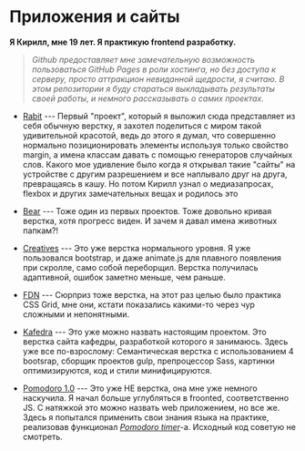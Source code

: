 # Приложения и сайты
**Я Кирилл, мне 19 лет. Я практикую frontend разработку.**

> *Github предоставляет мне замечательную возможность пользоваться GitHub
> Pages в роли хостинга, но без доступа к серверу, просто аттракцион
> невиданной щедрости, я считаю. В этом репозитории я буду стараться
> выкладывать результаты своей работы, и немного рассказывать о самих
> проектах.*

- [Rabit](Resetand.github.io/Rabit)    --- Первый "проект", который я выложил сюда представляет из себя обычную верстку, я захотел поделиться с миром такой удивительной красотой, ведь до этого  я думал, что совершенно нормально позиционировать элементы используя только свойство margin, а имена классам давать с помощью генераторов случайных слов.
 Какого мое удивление было когда я открывал такие "сайты" на устройстве с другим разрешением и все наплывало друг на друга, превращаясь в кашу. Но потом Кирилл узнал о медиазапросах, flexbox и других замечательных вещах и родилось это

- [ Bear](Resetand.github.io/Bear) ---   Тоже один из первых проектов. Тоже довольно кривая верстка, хотя прогресс виден. И зачем я давал имена животных папкам?!

 - [Creatives](Resetand.github.io/Creatives) ---  Это уже верстка нормального уровня. Я уже пользовался bootstrap, и даже animate.js для плавного появления при скролле, само собой переборщил. Верстка получилась адаптивной, ошибок заметно меньше, чем раньше. 

 - [FDN](Resetand.github.io/FDN) --- Сюрприз тоже верстка, на этот раз целью было практика CSS Grid, мне они, кстати показались какими-то через чур сложными и непонятными.

 - [Kafedra](Resetand.github.io/Kafedra) --- Это уже можно назвать настоящим проектом. Это верстка сайта кафедры, разработкой которого я занимаюсь. Здесь уже все по-взрослому: Семантическая верстка c использованием 4 bootsrap, сборщик проектов gulp, препроцессор Sass, картинки оптимизируются, код и стили минифицируются. 

 - [Pomodoro 1.0](Resetand.github.io/PomodoroOldAndBad) --- Это уже НЕ верстка, она мне уже немного наскучила.
Я начал больше углубляться в froonted, соответственно JS. С натяжкой это можно назвать web приложением, но все же. Здесь я попытался применить свои знания языка на практике, реализовав функционал *[Pomodoro timer](https://pomodoro-tracker.com/?lang=ru)*-a. Исходный код советую не смотреть.


